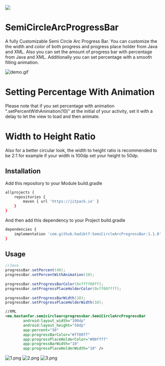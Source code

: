 [![](https://jitpack.io/v/hadibtf/SemiCircleArcProgressBar.svg)](https://jitpack.io/#hadibtf/SemiCircleArcProgressBar)
# SemiCircleArcProgressBar

A fully Customizable Semi Circle Arc Progress Bar.
You can customize the the width and color of both progress and progress place holder from Java and XML.
Also you can set the amount of progress bar with percentage from Java and XML.
Additionally you can set percentage with a smooth filling animation.

![demo.gif](https://github.com/hadibtf/SemiCircleArcProgressBar/blob/master/DemoGif/demo.gif "Demo Gif") 

# Setting Percentage With Animation
Please note that if you set percentage with animation ".setPercentWithAnimation(10)" at the initial of your activity, set it with a delay to let the view to load and then animate.
# Width to Height Ratio
Also for a better circular look, the width to height ratio is recommended to be 2:1 for example if your width is 100dp set your height to 50dp.

## Installation

Add this repository to your Module build.gradle

```bash
allprojects {
    repositories {
        maven { url 'https://jitpack.io' }
    }
}
```
And then add this dependency to your Project build.gradle

```bash
dependencies {
    implementation 'com.github.hadibtf:SemiCircleArcProgressBar:1.1.0'
}
```

## Usage

```Java
//Java
progressBar.setPercent(40);
progressBar.setPercentWithAnimation(10);
        
progressBar.setProgressBarColor(0xffff00ff);
progressBar.setProgressPlaceHolderColor(0xff00ffff);
        
progressBar.setProgressBarWidth(10);
progressBar.setProgressPlaceHolderWidth(10);
```

```xml
//XML
<me.bastanfar.semicirclearcprogressbar.SemiCircleArcProgressBar
        android:layout_width="100dp"
        android:layout_height="50dp"
        app:percent="30"
        app:progressBarColor="#ff00ff"
        app:progressPlaceHolderColor="#00ffff"
        app:progressBarWidth="10"
        app:progressPlaceHolderWidth="10" />
```


![1.png](https://github.com/hadibtf/SemiCircleArcProgressBar/blob/master/DemoSC/1.png "Demo Screen Shot")
![2.png](https://github.com/hadibtf/SemiCircleArcProgressBar/blob/master/DemoSC/2.png "Demo Screen Shot")
![3.png](https://github.com/hadibtf/SemiCircleArcProgressBar/blob/master/DemoSC/3.png "Demo Screen Shot")
